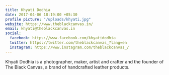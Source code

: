 ```yaml
---
title: Khyati Dodhia
date: 2017-04-06 18:19:00 +05:30
profile picture: "/uploads/khyati.jpg"
website: https://www.theblackcanvas.in/
email: khyati@theblackcanvas.in
social:
  facebook: https://www.facebook.com/khyatidodhia
  twitter: https://twitter.com/theblackcanvas_?lang=en
  instagram: https://www.instagram.com/theblackcanvas_/
---
```


Khyati Dodhia is a photographer, maker, artist and crafter and the founder of The Black Canvas, a brand of handcrafted leather products.
